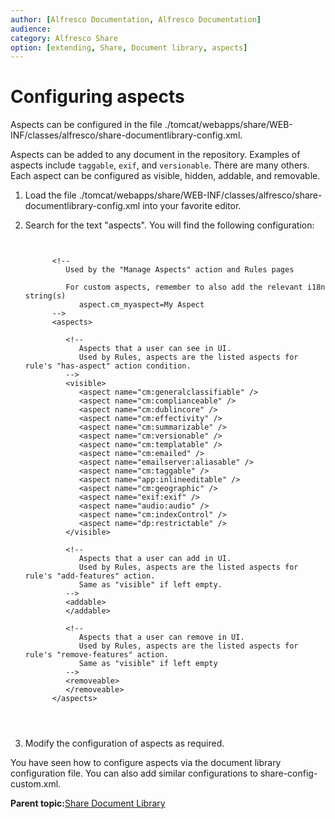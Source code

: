 ```yaml
---
author: [Alfresco Documentation, Alfresco Documentation]
audience: 
category: Alfresco Share
option: [extending, Share, Document library, aspects]
---
```


# Configuring aspects

Aspects can be configured in the file ./tomcat/webapps/share/WEB-INF/classes/alfresco/share-documentlibrary-config.xml.

Aspects can be added to any document in the repository. Examples of aspects include `taggable`, `exif`, and `versionable`. There are many others. Each aspect can be configured as visible, hidden, addable, and removable.

1.  Load the file ./tomcat/webapps/share/WEB-INF/classes/alfresco/share-documentlibrary-config.xml into your favorite editor.

2.  Search for the text "aspects". You will find the following configuration:

    ```
    
                
          <!--
             Used by the "Manage Aspects" action and Rules pages
    
             For custom aspects, remember to also add the relevant i18n string(s)
                aspect.cm_myaspect=My Aspect
          -->
          <aspects>
    
             <!--
                Aspects that a user can see in UI.
                Used by Rules, aspects are the listed aspects for rule's "has-aspect" action condition.
             -->
             <visible>
                <aspect name="cm:generalclassifiable" />
                <aspect name="cm:complianceable" />
                <aspect name="cm:dublincore" />
                <aspect name="cm:effectivity" />
                <aspect name="cm:summarizable" />
                <aspect name="cm:versionable" />
                <aspect name="cm:templatable" />
                <aspect name="cm:emailed" />
                <aspect name="emailserver:aliasable" />
                <aspect name="cm:taggable" />
                <aspect name="app:inlineeditable" />
                <aspect name="cm:geographic" />
                <aspect name="exif:exif" />
                <aspect name="audio:audio" />
                <aspect name="cm:indexControl" />
                <aspect name="dp:restrictable" />
             </visible>
    
             <!--
                Aspects that a user can add in UI.
                Used by Rules, aspects are the listed aspects for rule's "add-features" action.
                Same as "visible" if left empty.
             -->
             <addable>
             </addable>
    
             <!--
                Aspects that a user can remove in UI.
                Used by Rules, aspects are the listed aspects for rule's "remove-features" action.
                Same as "visible" if left empty
             -->
             <removeable>
             </removeable>
          </aspects>
                
                
              
    ```

3.  Modify the configuration of aspects as required.


You have seen how to configure aspects via the document library configuration file. You can also add similar configurations to share-config-custom.xml.

**Parent topic:**[Share Document Library](../concepts/share-repodoclib.md)

